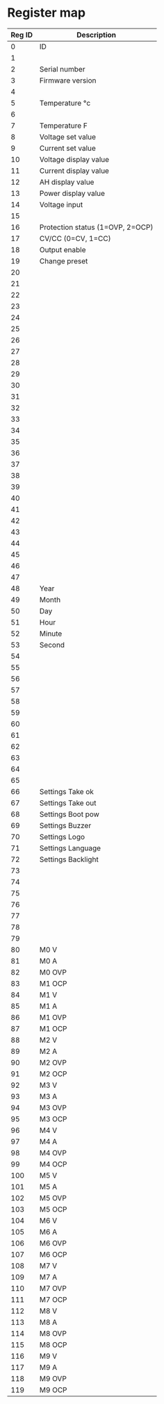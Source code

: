# Register map

| Reg ID | Description |
|--------|-------------|
|   0 |  ID |
|   1 |  |
|   2 |  Serial number |
|   3 |  Firmware version |
|   4 |  |
|   5 |  Temperature °c |
|   6 |  |
|   7 |  Temperature F |
|   8 |  Voltage set value |
|   9 |  Current set value |
|  10 |  Voltage display value |
|  11 |  Current display value |
|  12 |  AH display value |
|  13 |  Power display value |
|  14 |  Voltage input |
|  15 |   |
|  16 |  Protection status (1=OVP, 2=OCP) |
|  17 |  CV/CC (0=CV, 1=CC) |
|  18 |  Output enable |
|  19 |  Change preset |
|  20 |  |
|  21 |  |
|  22 |  |
|  23 |  |
|  24 |  |
|  25 |  |
|  26 |  |
|  27 |  |
|  28 |  |
|  29 |  |
|  30 |  |
|  31 |  |
|  32 |  |
|  33 |  |
|  34 |  |
|  35 |  |
|  36 |  |
|  37 |  |
|  38 |  |
|  39 |  |
|  40 |  |
|  41 |  |
|  42 |  |
|  43 |  |
|  44 |  |
|  45 |  |
|  46 |  |
|  47 |  |
|  48 | Year |
|  49 | Month |
|  50 | Day |
|  51 | Hour |
|  52 | Minute |
|  53 | Second |
|  54 |  |
|  55 |  |
|  56 |  |
|  57 |  |
|  58 |  |
|  59 |  |
|  60 |  |
|  61 |  |
|  62 |  |
|  63 |  |
|  64 |  |
|  65 |  |
|  66 | Settings Take ok |
|  67 | Settings Take out |
|  68 | Settings Boot pow |
|  69 | Settings Buzzer |
|  70 | Settings Logo |
|  71 | Settings Language |
|  72 | Settings Backlight |
|  73 |  |
|  74 |  |
|  75 |  |
|  76 |  |
|  77 |  |
|  78 |  |
|  79 |  |
|  80 | M0 V |
|  81 | M0 A |
|  82 | M0 OVP |
|  83 | M1 OCP |
|  84 | M1 V |
|  85 | M1 A |
|  86 | M1 OVP |
|  87 | M1 OCP |
|  88 | M2 V |
|  89 | M2 A |
|  90 | M2 OVP |
|  91 | M2 OCP |
|  92 | M3 V |
|  93 | M3 A |
|  94 | M3 OVP |
|  95 | M3 OCP |
|  96 | M4 V |
|  97 | M4 A |
|  98 | M4 OVP |
|  99 | M4 OCP |
| 100 | M5 V |
| 101 | M5 A |
| 102 | M5 OVP |
| 103 | M5 OCP |
| 104 | M6 V |
| 105 | M6 A |
| 106 | M6 OVP |
| 107 | M6 OCP |
| 108 | M7 V |
| 109 | M7 A |
| 110 | M7 OVP |
| 111 | M7 OCP |
| 112 | M8 V |
| 113 | M8 A |
| 114 | M8 OVP |
| 115 | M8 OCP |
| 116 | M9 V |
| 117 | M9 A |
| 118 | M9 OVP |
| 119 | M9 OCP |
